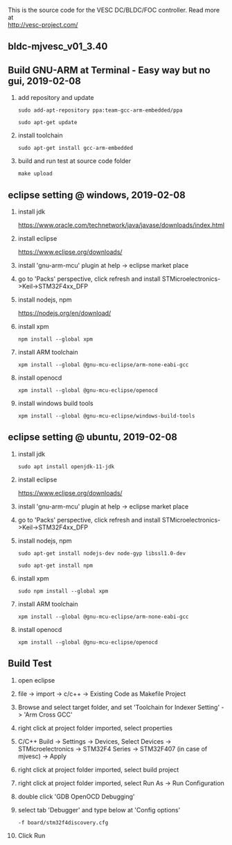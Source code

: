 This is the source code for the VESC DC/BLDC/FOC controller. Read more at  
http://vesc-project.com/
## bldc-mjvesc_v01_3.40


## Build GNU-ARM at Terminal - Easy way but no gui, 2019-02-08
1. add repository and update

   `sudo add-apt-repository ppa:team-gcc-arm-embedded/ppa`
   
   `sudo apt-get update`

2. install toolchain
      
   `sudo apt-get install gcc-arm-embedded`

3. build and run test at source code folder

   `make upload`



## eclipse setting @ windows, 2019-02-08
1. install jdk

   https://www.oracle.com/technetwork/java/javase/downloads/index.html

2. install eclipse

   https://www.eclipse.org/downloads/

3. install 'gnu-arm-mcu' plugin at help -> eclipse market place

4. go to 'Packs' perspective, click refresh and install STMicroelectronics->Keil->STM32F4xx_DFP

5. install nodejs, npm

    https://nodejs.org/en/download/

6. install xpm

    `npm install --global xpm`
    
7. install ARM toolchain

    `xpm install --global @gnu-mcu-eclipse/arm-none-eabi-gcc`
    
8. install openocd

    `xpm install --global @gnu-mcu-eclipse/openocd`
    
9. install windows build tools

    `xpm install --global @gnu-mcu-eclipse/windows-build-tools`
    
    
## eclipse setting @ ubuntu, 2019-02-08
1. install jdk

    `sudo apt install openjdk-11-jdk`

2. install eclipse

   https://www.eclipse.org/downloads/

3. install 'gnu-arm-mcu' plugin at help -> eclipse market place

4. go to 'Packs' perspective, click refresh and install STMicroelectronics->Keil->STM32F4xx_DFP

5. install nodejs, npm

    `sudo apt-get install nodejs-dev node-gyp libssl1.0-dev`
    
    `sudo apt-get install npm`

6. install xpm

    `sudo npm install --global xpm`
    
7. install ARM toolchain

    `xpm install --global @gnu-mcu-eclipse/arm-none-eabi-gcc`
    
8. install openocd

    `xpm install --global @gnu-mcu-eclipse/openocd`
    
    
    
## Build Test
1. open eclipse

2. file -> import -> c/c++ -> Existing Code as Makefile Project

3. Browse and select target folder, and set 'Toolchain for Indexer Setting' -> 'Arm Cross GCC'

4. right click at project folder imported, select properties

5. C/C++ Build -> Settings -> Devices, Select Devices -> STMicroelectronics -> STM32F4 Series -> STM32F407 (in case of mjvesc) -> Apply

6. right click at project folder imported, select build project

7. right click at project folder imported, select Run As -> Run Configuration

8. double click 'GDB OpenOCD Debugging'

9. select tab 'Debugger' and type below at 'Config options'

   `-f board/stm32f4discovery.cfg`
   
10. Click Run
